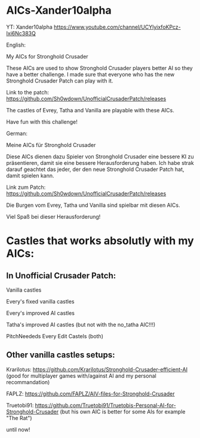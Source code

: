 # AICs-Xander10alpha
YT: Xander10alpha
https://www.youtube.com/channel/UCYlyixfoKPcz-Ixi6Nc383Q

English:

My AICs for Stronghold Crusader

These AICs are used to show Stronghold Crusader players better AI so they have a better challenge.
I made sure that everyone who has the new Stronghold Crusader Patch can play with it.

Link to the patch: https://github.com/Sh0wdown/UnofficialCrusaderPatch/releases

The castles of Evrey, Tatha and Vanilla are playable with these AICs.

Have fun with this challenge!

German:

Meine AICs für Stronghold Crusader

Diese AICs dienen dazu Spieler von Stronghold Crusader eine bessere KI zu präsentieren, damit sie eine bessere Herausforderung haben.
Ich habe strak darauf geachtet das jeder, der den neue Stronghold Crusader Patch hat, damit spielen kann.

Link zum Patch: https://github.com/Sh0wdown/UnofficialCrusaderPatch/releases

Die Burgen vom Evrey, Tatha und Vanilla sind spielbar mit diesen AICs.

Viel Spaß bei dieser Herausforderung!

# Castles that works absolutly with my AICs:

## In Unofficial Crusader Patch:

Vanilla castles

Every's fixed vanilla castles

Every's improved AI castles

Tatha's improved AI castles (but not with the no_tatha AIC!!!)

PitchNeededs Every Edit Castels (both)

## Other vanilla castles setups:

Krarilotus: https://github.com/Krarilotus/Stronghold-Crusader-efficient-AI (good for multiplayer games with/against AI and my personal recommandation)

FAPLZ: https://github.com/FAPLZ/AIV-files-for-Stronghold-Crusader

Truetobi91: https://github.com/Truetobi91/Truetobis-Personal-AI-for-Stronghold-Crusader (but his own AIC is better for some AIs for example "The Rat")

until now!

